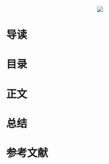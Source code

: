 <div align="center"><img src="https://gitee.com/struggle3014/picBed/raw/master/name_code.png"></div>

# 导读

# 目录

# 正文

# 总结

# 参考文献

